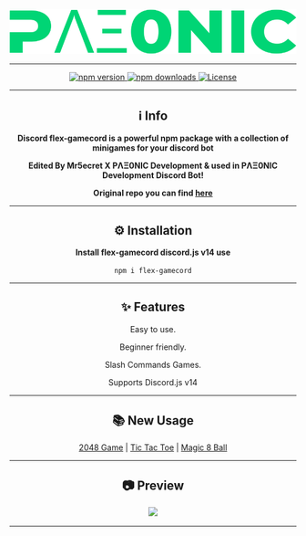 <div align="center">
  <img src="https://github.com/Paeonic-Development/.github/blob/main/images/Paeonic.png" alt="PΛΞ0NIC Development Banner">
</div>

---
<div align="center">
  <a href="https://www.npmjs.com/package/flex-gamecord" target="_blank">
    <img alt="npm version" src="https://img.shields.io/npm/v/flex-gamecord?style=for-the-badge&logo=npm&labelColor=gray&color=%2300d575">
  </a>
  <a href="https://www.npmjs.com/package/flex-gamecord" target="_blank">
    <img alt="npm downloads" src="https://img.shields.io/npm/dt/flex-gamecord?style=for-the-badge&logo=npm&labelColor=gray&color=%2300d575">
  </a>
  <a href="https://opensource.org/licenses/MIT" target="_blank">
    <img alt="License" src="https://img.shields.io/npm/l/flex-gamecord?style=for-the-badge&labelColor=gray&color=%2300d575">
  </a>
</div>

---
<div align="center">
  <h2>ℹ️ Info</h2>
  <p><b>Discord flex-gamecord is a powerful npm package with a collection of minigames for your discord bot</b></p>
  <p><b>Edited By Mr5ecret X PΛΞ0NIC Development & used in PΛΞ0NIC Development Discord Bot!</b><p>
  <p><b>Original repo you can find <a href="https://github.com/aniket091/Gamecord">here</a></b><p>
</div>

---
<div align="center">
  <h2>⚙️ Installation</h2>
  <p><b>Install flex-gamecord discord.js v14 use</b></p>
  <p><code>npm i flex-gamecord</code></p>
</div>

---
<div align="center">
  <h2>✨ Features</h2>
  <p>Easy to use.</p>
  <p>Beginner friendly.</p>
  <p>Slash Commands Games.</p>
  <p>Supports Discord.js v14</p>
</div>

---
<div align="center">
  <h2>📚 New Usage</h2>
  <a href="https://github.com/Paeonic-Development/Flex-Gamecord/wiki/2048-Game">2048 Game</a>
  <a>|</a>
  <a href="https://github.com/Paeonic-Development/Flex-Gamecord/wiki/Tic-Tac-Toe">Tic Tac Toe</a>
  <a>|</a>
  <a href="https://github.com/Paeonic-Development/Flex-Gamecord/wiki/Magic-8‐Ball">Magic 8 Ball</a>
</div>

---
<div align="center">
  <h2>📷 Preview</h2>
  <img src="https://cdn.discordapp.com/attachments/818900078077018162/1042159356780757072/Preview.png">
</div>

---

